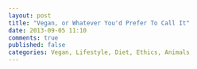 ```yaml
---
layout: post
title: "Vegan, or Whatever You'd Prefer To Call It"
date: 2013-09-05 11:10
comments: true
published: false
categories: Vegan, Lifestyle, Diet, Ethics, Animals
---
```

